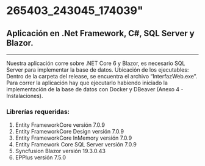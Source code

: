# 265403_243045_174039"
## Aplicación en .Net Framework, C#, SQL Server y Blazor.
----------
Nuestra aplicación corre sobre .NET Core 6 y Blazor, es necesario SQL Server para implementar la base de datos.
Ubicación de los ejecutables:
Dentro de la carpeta del release, se encuentra el archivo “InterfazWeb.exe”. Para correr la aplicación hay que ejecutarlo habiendo iniciado la implementación de la base de datos con Docker y DBeaver (Anexo 4 - Instalaciones).

### Librerías requeridas:
1. Entity FrameworkCore versión 7.0.9
2. Entity FrameworkCore Design versión 7.0.9
3. Entity FrameworkCore InMemory versión 7.0.9
4. Entity Framework Core SQL Server versión 7.0.9
5. Syncfusion Blazor versión 19.3.0.43
6. EPPlus versión 7.5.0
